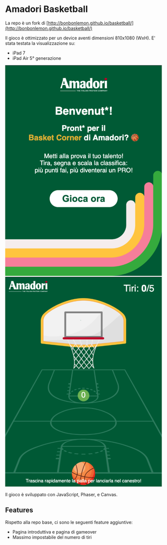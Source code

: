 # Amadori Basketball

La repo è un fork di [http://bonbonlemon.github.io/basketball/](http://bonbonlemon.github.io/basketball/)

Il gioco è ottimizzato per un device aventi dimensioni 810x1080 (WxH).
E' stata testata la visualizzazione su:
- iPad 7
- iPad Air 5° generazione

![Alt text](assets/images/demo_images/demo_1.png)
![Alt text](assets/images/demo_images/demo_2.png)

Il gioco è sviluppato con JavaScript, Phaser, e Canvas.

## Features 
Rispetto alla repo base, ci sono le seguenti feature aggiuntive:
- Pagina introduttiva e pagina di gameover
- Massimo impostabile del numero di tiri

